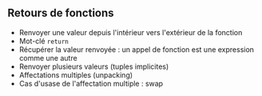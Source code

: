## Retours de fonctions

* Renvoyer une valeur depuis l'intérieur vers l'extérieur de la fonction
* Mot-clé `return`
* Récupérer la valeur renvoyée : un appel de fonction est une expression comme une autre
* Renvoyer plusieurs valeurs (tuples implicites)
* Affectations multiples (unpacking)
* Cas d'usase de l'affectation multiple : swap
